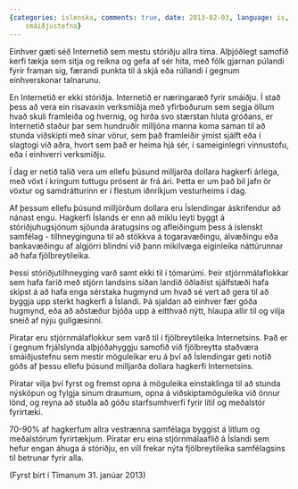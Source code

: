 ```yaml
---
{categories: íslenska, comments: true, date: 2013-02-03, language: is, title: Staðvær
    smáiðjustefna}
---
```


Einhver gæti séð Internetið sem mestu stóriðju allra tíma. Alþjóðlegt samofið kerfi tækja sem sitja og reikna og gefa af sér hita, með fólk gjarnan púlandi fyrir framan sig, færandi punkta til á skjá eða rúllandi í gegnum einhverskonar talnarunu.

En Internetið er ekki stóriðja. Internetið er næringaræð fyrir smáiðju. Í stað þess að vera ein risavaxin verksmiðja með yfirboðurum sem segja öllum hvað skuli framleiða og hvernig, og hirða svo stærstan hluta gróðans, er Internetið staður þar sem hundruðir milljóna manna koma saman til að stunda viðskipti með sínar vörur, sem það framleiðir ýmist sjálft eða í slagtogi við aðra, hvort sem það er heima hjá sér, í sameiginlegri vinnustofu, eða í einhverri verksmiðju.

Í dag er netið talið vera um ellefu þúsund milljarða dollara hagkerfi árlega, með vöxt í kringum tuttugu prósent ár frá ári. Þetta er um það bil jafn ör vöxtur og samdrátturinn er í flestum iðnríkjum vesturheims í dag.

Af þessum ellefu þúsund milljörðum dollara eru Íslendingar áskrifendur að nánast engu. Hagkerfi Íslands er enn að miklu leyti byggt á stóriðjuhugsjónum sjöunda áratugsins og afleiðingum þess á íslenskt samfélag - tilhneyginguna til að stökkva á togaravæðingu, álvæðingu eða bankavæðingu af algjörri blindni við þann mikilvæga eiginleika náttúrunnar að hafa fjölbreytileika.

Þessi stóriðjutilhneyging varð samt ekki til í tómarúmi. Þeir stjórnmálaflokkar sem hafa farið með stjórn landsins síðan landið öðlaðist sjálfstæði hafa skipst á að hafa enga sérstaka hugmynd um hvað sé vert að gera til að byggja upp sterkt hagkerfi á Íslandi. Þá sjaldan að einhver fær góða hugmynd, eða að aðstæður bjóða upp á eitthvað nýtt, hlaupa allir til og vilja sneið af nýju gullgæsinni.

Píratar eru stjórnmálaflokkur sem varð til í fjölbreytileika Internetsins. Það er í gegnum frjálslynda alþjóðahyggju samofið við fjölbreytta staðværa smáiðjustefnu sem mestir möguleikar eru á því að Íslendingar geti notið góðs af þessu ellefu þúsund milljarða dollara hagkerfi Internetsins. 

Píratar vilja því fyrst og fremst opna á möguleika einstaklinga til að stunda nýsköpun og fylgja sinum draumum, opna á viðskiptamöguleika við önnur lönd, og reyna að stuðla að góðu starfsumhverfi fyrir lítil og meðalstór fyrirtæki. 

70-90% af hagkerfum allra vestrænna samfélaga byggist á litlum og meðalstórum fyrirtækjum. Píratar eru eina stjórnmálaaflið á Íslandi sem hefur engan áhuga á stóriðju, en vill frekar nýta fjölbreytileika samfélagsins til betrunar fyrir alla.

(Fyrst birt í Tîmanum 31. janúar 2013)
